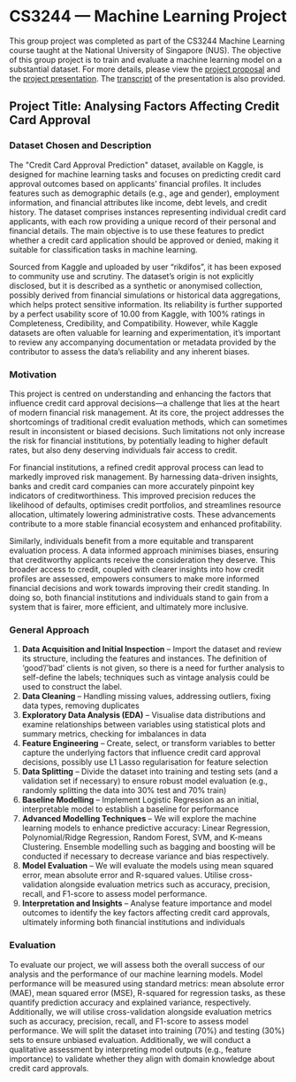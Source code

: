 # CS3244 — Machine Learning Project
This group project was completed as part of the CS3244 Machine Learning course taught at the National University of Singapore (NUS). The objective of this group project is to train and evaluate a machine learning model on a 
substantial dataset. For more details, please view the [project proposal](Proposal.pdf) and the [project presentation](Presentation.mp4). The [transcript](Narration.pdf) of the presentation is also provided.

## Project Title: Analysing Factors Affecting Credit Card Approval

### Dataset Chosen and Description

The "Credit Card Approval Prediction" dataset, available on Kaggle, is designed for machine 
learning tasks and focuses on predicting credit card approval outcomes based on applicants’ 
financial profiles. It includes features such as demographic details (e.g., age and gender), 
employment information, and financial attributes like income, debt levels, and credit history. 
The dataset comprises instances representing individual credit card applicants, with each row 
providing a unique record of their personal and financial details. The main objective is to use 
these features to predict whether a credit card application should be approved or denied, making 
it suitable for classification tasks in machine learning. 

Sourced from Kaggle and uploaded by user “rikdifos”, it has been exposed to community use 
and scrutiny. The dataset’s origin is not explicitly disclosed, but it is described as a synthetic 
or anonymised collection, possibly derived from financial simulations or historical data 
aggregations, which helps protect sensitive information. Its reliability is further supported by a 
perfect usability score of 10.00 from Kaggle, with 100% ratings in Completeness, Credibility, 
and Compatibility. However, while Kaggle datasets are often valuable for learning and 
experimentation, it’s important to review any accompanying documentation or metadata 
provided by the contributor to assess the data’s reliability and any inherent biases. 

### Motivation

This project is centred on understanding and enhancing the factors that influence credit card 
approval decisions—a challenge that lies at the heart of modern financial risk management. At 
its core, the project addresses the shortcomings of traditional credit evaluation methods, which 
can sometimes result in inconsistent or biased decisions. Such limitations not only increase the 
risk for financial institutions, by potentially leading to higher default rates, but also deny 
deserving individuals fair access to credit.

For financial institutions, a refined credit approval process can lead to markedly improved risk 
management. By harnessing data-driven insights, banks and credit card companies can more 
accurately pinpoint key indicators of creditworthiness. This improved precision reduces the 
likelihood of defaults, optimises credit portfolios, and streamlines resource allocation, 
ultimately lowering administrative costs. These advancements contribute to a more stable 
financial ecosystem and enhanced profitability.

Similarly, individuals benefit from a more equitable and transparent evaluation process. A data
informed approach minimises biases, ensuring that creditworthy applicants receive the 
consideration they deserve. This broader access to credit, coupled with clearer insights into 
how credit profiles are assessed, empowers consumers to make more informed financial 
decisions and work towards improving their credit standing. In doing so, both financial 
institutions and individuals stand to gain from a system that is fairer, more efficient, and 
ultimately more inclusive. 

### General Approach

1. **Data Acquisition and Initial Inspection** – Import the dataset and review its structure, 
including the features and instances. The definition of ‘good’/’bad’ clients is not given, 
so there is a need for further analysis to self-define the labels; techniques such as vintage 
analysis could be used to construct the label. 
2. **Data Cleaning** – Handling missing values, addressing outliers, fixing data types, 
removing duplicates 
3. **Exploratory Data Analysis (EDA)** – Visualise data distributions and examine 
relationships between variables using statistical plots and summary metrics, checking 
for imbalances in data 
4. **Feature Engineering** – Create, select, or transform variables to better capture the 
underlying factors that influence credit card approval decisions, possibly use L1 Lasso 
regularisation for feature selection 
5. **Data Splitting** – Divide the dataset into training and testing sets (and a validation set 
if necessary) to ensure robust model evaluation (e.g., randomly splitting the data into 
30% test and 70% train) 
6. **Baseline Modelling** – Implement Logistic Regression as an initial, interpretable model 
to establish a baseline for performance 
7. **Advanced Modelling Techniques** – We will explore the machine learning models to 
enhance predictive accuracy: Linear Regression, Polynomial/Ridge Regression, 
Random Forest, SVM, and K-means Clustering. Ensemble modelling such as bagging 
and boosting will be conducted if necessary to decrease variance and bias respectively. 
8. **Model Evaluation** – We will evaluate the models using mean squared error, mean 
absolute error and R-squared values. Utilise cross-validation alongside evaluation 
metrics such as accuracy, precision, recall, and F1-score to assess model performance. 
9. **Interpretation and Insights** – Analyse feature importance and model outcomes to 
identify the key factors affecting credit card approvals, ultimately informing both 
financial institutions and individuals

### Evaluation

To evaluate our project, we will assess both the overall success of our analysis and the 
performance of our machine learning models. Model performance will be measured using 
standard metrics: mean absolute error (MAE), mean squared error (MSE), R-squared for 
regression tasks, as these quantify prediction accuracy and explained variance, respectively.  
Additionally, we will utilise cross-validation alongside evaluation metrics such as accuracy, 
precision, recall, and F1-score to assess model performance. We will split the dataset into 
training (70%) and testing (30%) sets to ensure unbiased evaluation. Additionally, we will 
conduct a qualitative assessment by interpreting model outputs (e.g., feature importance) to 
validate whether they align with domain knowledge about credit card approvals. 
